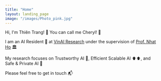 ```yaml
---
title: "Home"
layout: landing_page
image: "/images/Photo_pink.jpg"
---
```


Hi, I'm Thiên Trang! 👋 You can call me Cheryl! 🍒

I am an AI Resident 🤖 at [VinAI Research](https://vinai.io) under the supervision of [Prof. Nhat Ho](https://nhatptnk8912.github.io) 🏛️

My research focuses on Trustworthy AI 💙, Efficient Scalable AI ⬆️⬆, and Safe & Private AI 🔐

Please feel free to get in touch 📬

